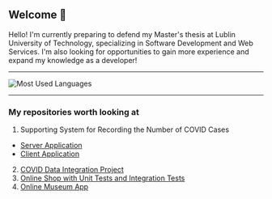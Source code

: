 ## Welcome 👋

Hello! I'm currently preparing to defend my Master's thesis at Lublin University of Technology, specializing in Software Development and Web Services. I'm also looking for opportunities to gain more experience and expand my knowledge as a developer!

---

![Most Used Languages](https://github-readme-stats.vercel.app/api/top-langs/?username=kkmp&layout=compact)

---

### My repositories worth looking at
1. Supporting System for Recording the Number of COVID Cases
  - [Server Application](https://github.com/kkmp/SSC)
  - [Client Application](https://github.com/kkmp/ssc-client)
2. [COVID Data Integration Project](https://github.com/kkmp/COVID-Data-Integration-Project)
3. [Online Shop with Unit Tests and Integration Tests](https://github.com/kkmp/Shop)
4. [Online Museum App](https://github.com/kkmp/museum)
